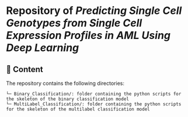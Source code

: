 # Repository of *Predicting Single Cell Genotypes from Single Cell Expression Profiles in AML Using Deep Learning*

## :file_folder: Content ##

The repository contains the following directories:
```
└─ Binary_Classification/: folder containing the python scripts for the skeleton of the binary classification model
└─ MultiLabel_Classification/: folder containing the python scripts for the skeleton of the multilabel classification model
```
